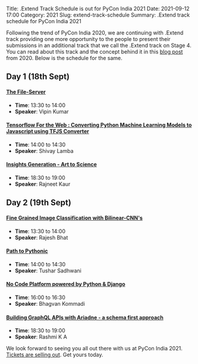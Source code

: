 Title: .Extend Track Schedule is out for PyCon India 2021
Date: 2021-09-12 17:00
Category: 2021
Slug: extend-track-schedule
Summary: .Extend track schedule for PyCon India 2021

Following the trend of PyCon India 2020, we are continuing with .Extend track providing one more opportunity to the people to present their submissions in an additional track that we call the .Extend track on Stage 4. You can read about this track and the concept behind it in this [blog post](https://in.pycon.org/blog/2020/trying-something-different.html) from 2020. 
Below is the schedule for the same.

## Day 1 (18th Sept)

#### [The File-Server](https://in.pycon.org/cfp/2021/proposals/the-file-server~b4xRV/)

- **Time**: 13:30 to 14:00
- **Speaker**:  Vipin Kumar


#### [Tensorflow For the Web : Converting Python Machine Learning Models to Javascript using TFJS Converter](https://in.pycon.org/cfp/2021/proposals/tensorflow-for-the-web-converting-python-machine-learning-models-to-javascript-using-tfjs-converter~bYEWn/)


- **Time**: 14:00 to 14:30
- **Speaker**:  Shivay Lamba


#### [Insights Generation - Art to Science](https://in.pycon.org/cfp/2021/proposals/insights-generation-art-to-science~axk6q/)

- **Time**: 18:30 to 19:00
- **Speaker**: Rajneet Kaur


## Day 2 (19th Sept)

#### [Fine Grained Image Classification with Bilinear-CNN's](https://in.pycon.org/cfp/2021/proposals/fine-grained-image-classification-with-bilinear-cnns~dNkLp/)

- **Time**: 13:30 to 14:00
- **Speaker**:  Rajesh Bhat


#### [Path to Pythonic](https://in.pycon.org/cfp/2021/proposals/path-to-pythonic~e9r1Z/)

- **Time**: 14:00 to 14:30
- **Speaker**:  Tushar Sadhwani


#### [No Code Platform powered by Python & Django](https://in.pycon.org/cfp/2021/proposals/no-code-platform-powered-by-python-django~eXDQA/)

- **Time**: 16:00 to 16:30
- **Speaker**:  Bhagvan Kommadi 


#### [Building GraphQL APIs with Ariadne - a schema first approach](https://in.pycon.org/cfp/2021/proposals/building-graphql-apis-with-ariadne-a-schema-first-approach~aKr8Y/)

- **Time**: 18:30 to 19:00
- **Speaker**:  Rashmi K A 


We look forward to seeing you all out there with us at PyCon India 2021.
[Tickets are selling out](https://in.pycon.org/2021/#tickets). Get yours today.
